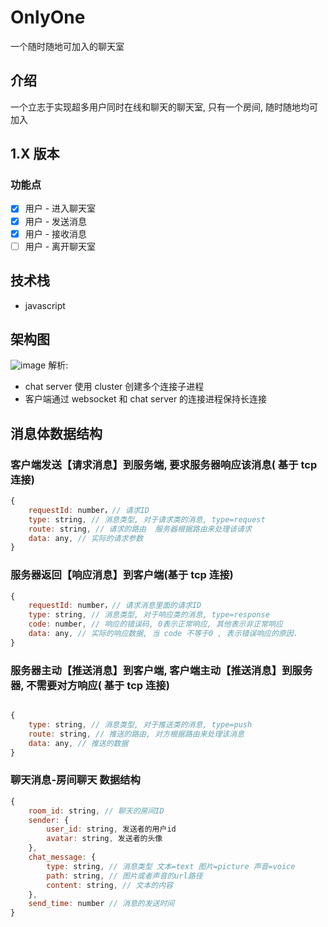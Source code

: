 # OnlyOne
一个随时随地可加入的聊天室

## 介绍
一个立志于实现超多用户同时在线和聊天的聊天室, 只有一个房间, 随时随地均可加入

## 1.X 版本
### 功能点
- [x] 用户 - 进入聊天室
- [x] 用户 - 发送消息
- [x] 用户 - 接收消息
- [ ] 用户 - 离开聊天室

## 技术栈
- javascript

## 架构图
![image](https://user-images.githubusercontent.com/20878022/144744803-610525ca-d672-4a84-91e0-237dd5ed324d.png)
解析:  
- chat server 使用 cluster 创建多个连接子进程
- 客户端通过 websocket 和 chat server 的连接进程保持长连接

## 消息体数据结构
### 客户端发送【请求消息】到服务端, 要求服务器响应该消息( 基于 tcp 连接)
```javascript
{
    requestId: number，// 请求ID
    type: string, // 消息类型, 对于请求类的消息, type=request
    route: string, // 请求的路由  服务器根据路由来处理该请求
    data: any, // 实际的请求参数
}
```

### 服务器返回【响应消息】到客户端(基于 tcp 连接)
```javascript
{
    requestId: number，// 请求消息里面的请求ID
    type: string, // 消息类型, 对于响应类的消息, type=response
    code: number, // 响应的错误码, 0表示正常响应, 其他表示非正常响应
    data: any, // 实际的响应数据, 当 code 不等于0 , 表示错误响应的原因.
}
```

### 服务器主动【推送消息】到客户端, 客户端主动【推送消息】到服务器, 不需要对方响应( 基于 tcp 连接)
```javascript

{
    type: string, // 消息类型, 对于推送类的消息, type=push
    route: string, // 推送的路由, 对方根据路由来处理该消息
    data: any, // 推送的数据
}
```

### 聊天消息-房间聊天 数据结构
```javascript
{
    room_id: string, // 聊天的房间ID
    sender: {
        user_id: string, 发送者的用户id
        avatar: string, 发送者的头像
    },
    chat_message: {
        type: string, // 消息类型 文本=text 图片=picture 声音=voice
        path: string, // 图片或者声音的url路径
        content: string, // 文本的内容
    },
    send_time: number // 消息的发送时间
}
```
